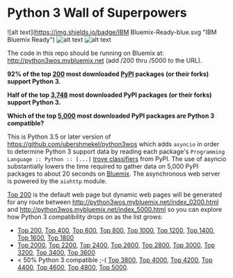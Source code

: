 # Python 3 Wall of Superpowers
![alt text](https://img.shields.io/badge/IBM Bluemix-Ready-blue.svg "IBM Bluemix Ready")
![alt text](https://img.shields.io/badge/Python-3.5_or_later-green.svg "Python 3.5 or later")
![alt text](https://img.shields.io/travis/cclauss/python3wos_asyncio.svg "Travis build status")

The code in this repo should be running on Bluemix at: http://python3wos.mybluemix.net (add /200 thru /5000 to the URL).

__92% of the top [200](http://python3wos.mybluemix.net/200) most downloaded [PyPI](http://pypi.python.org) packages (or their forks) support Python 3.__

__Half of the top [3,748](http://python3wos.mybluemix.net/3748) most downloaded PyPI packages (or their forks) support Python 3.__

__Which of the top [5,000](http://python3wos.mybluemix.net/5000) most downloaded PyPI packages are Python 3 compatible?__

This is Python 3.5 or later version of https://github.com/ubershmekel/python3wos which adds `asyncio` in order to determine Python 3 support data by reading each package's `Programming Language :: Python :: [...]` [trove classifiers](https://pypi.python.org/pypi?%3Aaction=list_classifiers) from PyPI.  The use of asyncio substantially lowers the time required to gather data on 5,000 PyPI packages to about 20 seconds on [Bluemix](http://www.ibm.com/cloud-computing/bluemix/).  The asynchronous web server is powered by the `aiohttp` module.

[Top 200](http://python3wos.mybluemix.net/) is the default web page but dynamic web pages will be generated for any route between http://python3wos.mybluemix.net/index_0200.html and http://python3wos.mybluemix.net/index_5000.html so you can explore how Python 3 compatibility drops on as the list grows:
* [Top 200](http://python3wos.mybluemix.net/index_0200.html), 
[Top 400](http://python3wos.mybluemix.net/index_0400.html), 
[Top 600](http://python3wos.mybluemix.net/index_0600.html), 
[Top 800](http://python3wos.mybluemix.net/index_0800.html), 
[Top 1000](http://python3wos.mybluemix.net/index_1000.html), 
[Top 1200](http://python3wos.mybluemix.net/index_1200.html), 
[Top 1400](http://python3wos.mybluemix.net/index_1400.html),
[Top 1600](http://python3wos.mybluemix.net/index_1600.html), 
[Top 1800](http://python3wos.mybluemix.net/index_1800.html)
* [Top 2000](http://python3wos.mybluemix.net/index_2000.html), 
[Top 2200](http://python3wos.mybluemix.net/index_2200.html), 
[Top 2400](http://python3wos.mybluemix.net/index_2400.html), 
[Top 2600](http://python3wos.mybluemix.net/index_2600.html), 
[Top 2800](http://python3wos.mybluemix.net/index_2800.html), 
[Top 3000](http://python3wos.mybluemix.net/index_3000.html), 
[Top 3200](http://python3wos.mybluemix.net/index_3200.html), 
[Top 3400](http://python3wos.mybluemix.net/index_3400.html), 
[Top 3600](http://python3wos.mybluemix.net/index_3600.html)
* < 50% Python 3 compatible ;-(  [Top 3800](http://python3wos.mybluemix.net/index_3800.html), 
[Top 4000](http://python3wos.mybluemix.net/index_4000.html), 
[Top 4200](http://python3wos.mybluemix.net/index_4200.html), 
[Top 4400](http://python3wos.mybluemix.net/index_4400.html), 
[Top 4600](http://python3wos.mybluemix.net/index_4600.html), 
[Top 4800](http://python3wos.mybluemix.net/index_4800.html), 
[Top 5000](http://python3wos.mybluemix.net/index_5000.html).
